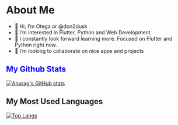 # About Me
- 👋 Hi, I’m Otega or @don2dusk
- 👀 I’m interested in Flutter, Python and Web Development
- 🌱 I constantly look forward learning more. Focused on Flutter and Python right now.
- 💞️ I’m looking to collaborate on nice apps and projects

## <span style="color:blue">My Github Stats</span></h2>
[![Anurag's GitHub stats](https://github-readme-stats.vercel.app/api?username=don2dusk&show_icons=true&theme=tokyonight&custom_title=Otega's%20%Github%20%Stats&hide=issues&icon_color=0047AB)](https://github.com/anuraghazra/github-readme-stats)
<br>
## My Most Used Languages
[![Top Langs](https://github-readme-stats.vercel.app/api/top-langs/?username=don2dusk&theme=tokyonight&layout=compact&hide=c++,ruby,cmake,swift,kotlin,objective-c)](https://github.com/anuraghazra/github-readme-stats)
